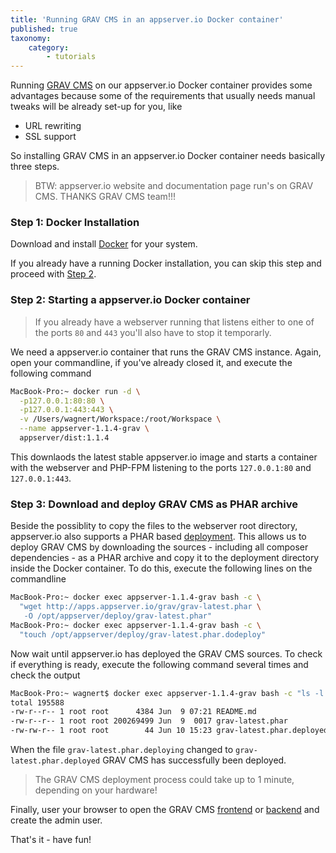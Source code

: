 ```yaml
---
title: 'Running GRAV CMS in an appserver.io Docker container'
published: true
taxonomy:
    category:
        - tutorials
---
```


Running [GRAV CMS](https://getgrav.org/) on our appserver.io Docker container provides some 
advantages because some of the requirements that usually needs manual tweaks will be already 
set-up for you, like

* URL rewriting
* SSL support

So installing GRAV CMS in an appserver.io Docker container needs basically three steps.

> BTW: appserver.io website and documentation page run's on GRAV CMS. THANKS GRAV CMS team!!!

### Step 1: Docker Installation

Download and install [Docker](https://www.docker.com/community-edition) for your system.

If you already have a running Docker installation, you can skip this step and proceed with 
[Step 2](#step-2-starting-a-appserver-io-docker-container).

### Step 2: Starting a appserver.io Docker container

> If you already have a webserver running that listens either to one of the ports `80` and `443` 
> you'll also have to stop it temporarly.

We need a appserver.io container that runs the GRAV CMS instance. Again, open your commandline, if you've already closed it, and execute the following command

```sh
MacBook-Pro:~ docker run -d \
  -p127.0.0.1:80:80 \
  -p127.0.0.1:443:443 \
  -v /Users/wagnert/Workspace:/root/Workspace \
  --name appserver-1.1.4-grav \
  appserver/dist:1.1.4
```

This downlaods the latest stable appserver.io image and starts a container with the webserver and
PHP-FPM listening to the ports `127.0.0.1:80` and `127.0.0.1:443`.

### Step 3: Download and deploy GRAV CMS as PHAR archive

Beside the possiblity to copy the files to the webserver root directory, appserver.io also supports
a PHAR based [deployment](../../documentation/deployment). This
allows us to deploy GRAV CMS by downloading the sources - including all composer dependencies - as 
a PHAR archive and copy it to the deployment directory inside the Docker container. To do this,
execute the following lines on the commandline

```sh
MacBook-Pro:~ docker exec appserver-1.1.4-grav bash -c \
  "wget http://apps.appserver.io/grav/grav-latest.phar \
   -O /opt/appserver/deploy/grav-latest.phar"
MacBook-Pro:~ docker exec appserver-1.1.4-grav bash -c \
  "touch /opt/appserver/deploy/grav-latest.phar.dodeploy"
```

Now wait until appserver.io has deployed the GRAV CMS sources. To check if everything is ready, 
execute the following command several times and check the output

```sh
MacBook-Pro:~ wagnert$ docker exec appserver-1.1.4-grav bash -c "ls -l /opt/appserver/deploy"
total 195588
-rw-r--r-- 1 root root      4384 Jun  9 07:21 README.md
-rw-r--r-- 1 root root 200269499 Jun  9  0017 grav-latest.phar
-rw-rw-r-- 1 root root        44 Jun 10 15:23 grav-latest.phar.deployed
```
When the file `grav-latest.phar.deploying` changed to `grav-latest.phar.deployed` GRAV CMS 
has successfully been deployed. 

> The GRAV CMS deployment process could take up to 1 minute, depending on your hardware!

Finally, user your browser to open the GRAV CMS [frontend](http://127.0.0.1/grav-latest/) or 
[backend](http://127.0.0.1/grav-latest/admin/) and create the admin user.

That's it - have fun!
